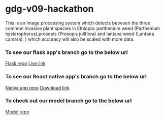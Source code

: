 # gdg-v09-hackathon
This is an Image processing system which detects between the three common invasive plant species in Ethiopia: parthenium weed (Parthenium hysterophorus),prosopis (Prosopis juliflora) and lantana weed (Lantana camara). ) which accuracy will also be scaled with more data.

<html>
  <body>
    <h3>To see our flask app's branch go to the below url </h3>
    <a href="https://github.com/Azariagmt/gdg-v09-hackathon/tree/flask">Flask repo</a>
    <a href="https://af251c8823fb.ngrok.io">Live link</a>
    <h3>To see our React native app's branch go to the below url </h3>
    <a href="https://github.com/Azariagmt/gdg-v09-hackathon/tree/react-native-app">Native app repo</a>
    <a href="https://exp-shell-app-assets.s3.us-west-1.amazonaws.com/android/%40jedisam/weed-ai-a3467740ffd14cdb9d0cd3344f62c849-signed.apk">Download link</a>
    <h3>To check out our model branch go to the below url </h3>
    <a href="https://github.com/Azariagmt/gdg-v09-hackathon/tree/model">Model repo</a>  
  </body>
  </html>
